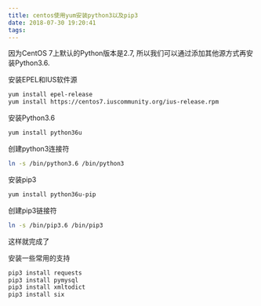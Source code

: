 ```yaml
---
title: centos使用yum安装python3以及pip3
date: 2018-07-30 19:20:41
tags:
---
```


因为CentOS 7上默认的Python版本是2.7, 所以我们可以通过添加其他源方式再安装Python3.6.

安装EPEL和IUS软件源


```bash
yum install epel-release
yum install https://centos7.iuscommunity.org/ius-release.rpm
```

安装Python3.6


```bash
yum install python36u
```

创建python3连接符


```bash
ln -s /bin/python3.6 /bin/python3
```

安装pip3


```bash
yum install python36u-pip
```

创建pip3链接符


```bash
ln -s /bin/pip3.6 /bin/pip3
```

这样就完成了

安装一些常用的支持


```bash
pip3 install requests
pip3 install pymysql
pip3 install xmltodict
pip3 install six
```
